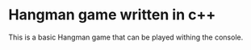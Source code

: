 # Hangman game written in c++ 
This is a basic Hangman game that can be played withing the console. 
